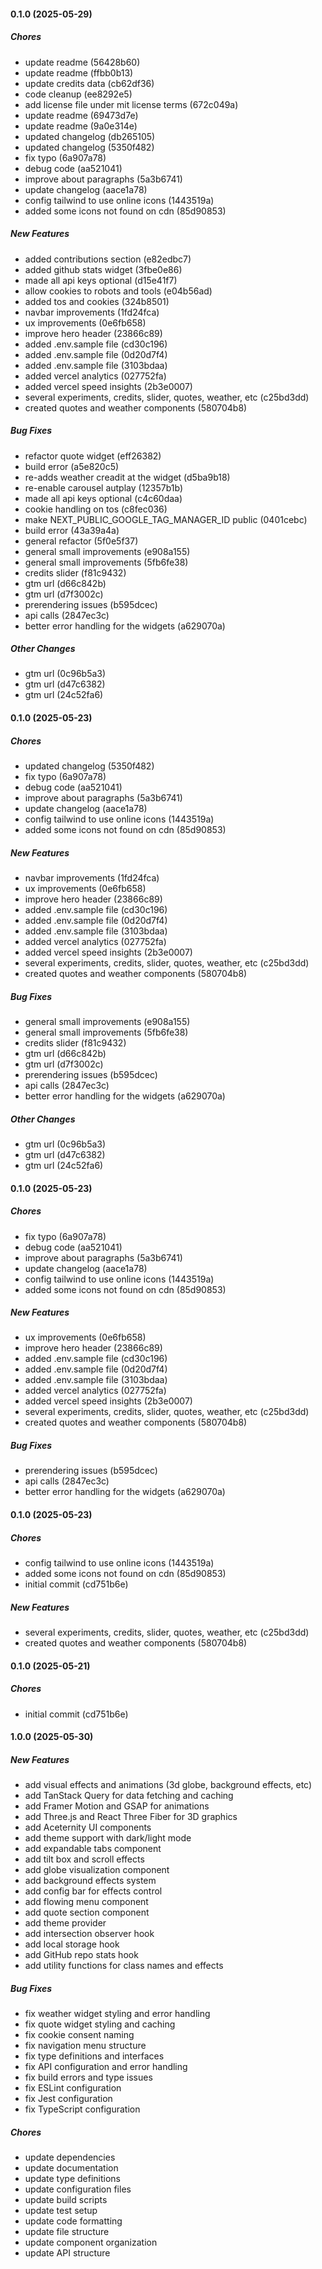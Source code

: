 #### 0.1.0 (2025-05-29)

##### Chores

*  update readme (56428b60)
*  update readme (ffbb0b13)
*  update credits data (cb62df36)
*  code cleanup (ee8292e5)
*  add license file under mit license terms (672c049a)
*  update readme (69473d7e)
*  update readme (9a0e314e)
*  updated changelog (db265105)
*  updated changelog (5350f482)
*  fix typo (6a907a78)
*  debug code (aa521041)
*  improve about paragraphs (5a3b6741)
*  update changelog (aace1a78)
*  config tailwind to use online icons (1443519a)
*  added some icons not found on cdn (85d90853)

##### New Features

*  added contributions section (e82edbc7)
*  added github stats widget (3fbe0e86)
*  made all api keys optional (d15e41f7)
*  allow cookies to robots and tools (e04b56ad)
*  added tos and cookies (324b8501)
*  navbar improvements (1fd24fca)
*  ux improvements (0e6fb658)
*  improve hero header (23866c89)
*  added .env.sample file (cd30c196)
*  added .env.sample file (0d20d7f4)
*  added .env.sample file (3103bdaa)
*  added vercel analytics (027752fa)
*  added vercel speed insights (2b3e0007)
*  several experiments, credits, slider, quotes, weather, etc (c25bd3dd)
*  created quotes and weather components (580704b8)

##### Bug Fixes

*  refactor quote widget (eff26382)
*  build error (a5e820c5)
*  re-adds weather creadit at the widget (d5ba9b18)
*  re-enable carousel autplay (12357b1b)
*  made all api keys optional (c4c60daa)
*  cookie handling on tos (c8fec036)
*  make NEXT_PUBLIC_GOOGLE_TAG_MANAGER_ID public (0401cebc)
*  build error (43a39a4a)
*  general refactor (5f0e5f37)
*  general small improvements (e908a155)
*  general small improvements (5fb6fe38)
*  credits slider (f81c9432)
*  gtm url (d66c842b)
*  gtm url (d7f3002c)
*  prerendering issues (b595dcec)
*  api calls (2847ec3c)
*  better error handling for the widgets (a629070a)

##### Other Changes

*  gtm url (0c96b5a3)
*  gtm url (d47c6382)
*  gtm url (24c52fa6)

#### 0.1.0 (2025-05-23)

##### Chores

*  updated changelog (5350f482)
*  fix typo (6a907a78)
*  debug code (aa521041)
*  improve about paragraphs (5a3b6741)
*  update changelog (aace1a78)
*  config tailwind to use online icons (1443519a)
*  added some icons not found on cdn (85d90853)

##### New Features

*  navbar improvements (1fd24fca)
*  ux improvements (0e6fb658)
*  improve hero header (23866c89)
*  added .env.sample file (cd30c196)
*  added .env.sample file (0d20d7f4)
*  added .env.sample file (3103bdaa)
*  added vercel analytics (027752fa)
*  added vercel speed insights (2b3e0007)
*  several experiments, credits, slider, quotes, weather, etc (c25bd3dd)
*  created quotes and weather components (580704b8)

##### Bug Fixes

*  general small improvements (e908a155)
*  general small improvements (5fb6fe38)
*  credits slider (f81c9432)
*  gtm url (d66c842b)
*  gtm url (d7f3002c)
*  prerendering issues (b595dcec)
*  api calls (2847ec3c)
*  better error handling for the widgets (a629070a)

##### Other Changes

*  gtm url (0c96b5a3)
*  gtm url (d47c6382)
*  gtm url (24c52fa6)

#### 0.1.0 (2025-05-23)

##### Chores

*  fix typo (6a907a78)
*  debug code (aa521041)
*  improve about paragraphs (5a3b6741)
*  update changelog (aace1a78)
*  config tailwind to use online icons (1443519a)
*  added some icons not found on cdn (85d90853)

##### New Features

*  ux improvements (0e6fb658)
*  improve hero header (23866c89)
*  added .env.sample file (cd30c196)
*  added .env.sample file (0d20d7f4)
*  added .env.sample file (3103bdaa)
*  added vercel analytics (027752fa)
*  added vercel speed insights (2b3e0007)
*  several experiments, credits, slider, quotes, weather, etc (c25bd3dd)
*  created quotes and weather components (580704b8)

##### Bug Fixes

*  prerendering issues (b595dcec)
*  api calls (2847ec3c)
*  better error handling for the widgets (a629070a)

#### 0.1.0 (2025-05-23)

##### Chores

*  config tailwind to use online icons (1443519a)
*  added some icons not found on cdn (85d90853)
*  initial commit (cd751b6e)

##### New Features

*  several experiments, credits, slider, quotes, weather, etc (c25bd3dd)
*  created quotes and weather components (580704b8)

#### 0.1.0 (2025-05-21)

##### Chores

*  initial commit (cd751b6e)

#### 1.0.0 (2025-05-30)

##### New Features

*  add visual effects and animations (3d globe, background effects, etc)
*  add TanStack Query for data fetching and caching
*  add Framer Motion and GSAP for animations
*  add Three.js and React Three Fiber for 3D graphics
*  add Aceternity UI components
*  add theme support with dark/light mode
*  add expandable tabs component
*  add tilt box and scroll effects
*  add globe visualization component
*  add background effects system
*  add config bar for effects control
*  add flowing menu component
*  add quote section component
*  add theme provider
*  add intersection observer hook
*  add local storage hook
*  add GitHub repo stats hook
*  add utility functions for class names and effects

##### Bug Fixes

*  fix weather widget styling and error handling
*  fix quote widget styling and caching
*  fix cookie consent naming
*  fix navigation menu structure
*  fix type definitions and interfaces
*  fix API configuration and error handling
*  fix build errors and type issues
*  fix ESLint configuration
*  fix Jest configuration
*  fix TypeScript configuration

##### Chores

*  update dependencies
*  update documentation
*  update type definitions
*  update configuration files
*  update build scripts
*  update test setup
*  update code formatting
*  update file structure
*  update component organization
*  update API structure


